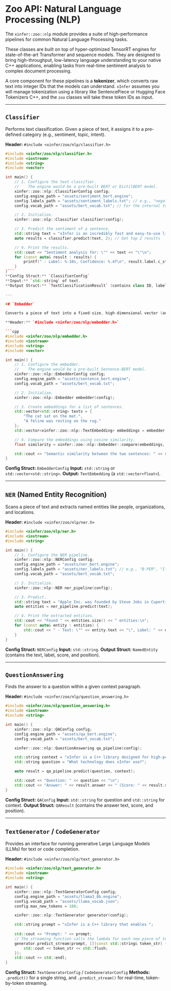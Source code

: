 # Zoo API: Natural Language Processing (NLP)

The `xinfer::zoo::nlp` module provides a suite of high-performance pipelines for common Natural Language Processing tasks.

These classes are built on top of hyper-optimized TensorRT engines for state-of-the-art Transformer and sequence models. They are designed to bring high-throughput, low-latency language understanding to your native C++ applications, enabling tasks from real-time sentiment analysis to complex document processing.

A core component for these pipelines is a **tokenizer**, which converts raw text into integer IDs that the models can understand. `xInfer` assumes you will manage tokenization using a library like SentencePiece or Hugging Face Tokenizers C++, and the `zoo` classes will take these token IDs as input.

---

## `Classifier`

Performs text classification. Given a piece of text, it assigns it to a pre-defined category (e.g., sentiment, topic, intent).

**Header:** `#include <xinfer/zoo/nlp/classifier.h>`

```cpp
#include <xinfer/zoo/nlp/classifier.h>
#include <iostream>
#include <string>
#include <vector>

int main() {
    // 1. Configure the text classifier.
    //    The engine would be a pre-built BERT or DistilBERT model.
    xinfer::zoo::nlp::ClassifierConfig config;
    config.engine_path = "assets/sentiment_bert.engine";
    config.labels_path = "assets/sentiment_labels.txt"; // e.g., "negative", "positive"
    config.vocab_path = "assets/bert_vocab.txt"; // For the internal tokenizer

    // 2. Initialize.
    xinfer::zoo::nlp::Classifier classifier(config);

    // 3. Predict the sentiment of a sentence.
    std::string text = "xInfer is an incredibly fast and easy-to-use library!";
    auto results = classifier.predict(text, 2); // Get top 2 results

    // 4. Print the results.
    std::cout << "Sentiment analysis for: \"" << text << "\"\n";
    for (const auto& result : results) {
        printf(" - Label: %-10s, Confidence: %.4f\n", result.label.c_str(), result.confidence);
    }
}```
**Config Struct:** `ClassifierConfig`
**Input:** `std::string` of text.
**Output Struct:** `TextClassificationResult` (contains class ID, label, and confidence).

---

## `Embedder`

Converts a piece of text into a fixed-size, high-dimensional vector (an "embedding") that captures its semantic meaning. This is the backbone of modern semantic search and RAG systems.

**Header:** `#include <xinfer/zoo/nlp/embedder.h>`

```cpp
#include <xinfer/zoo/nlp/embedder.h>
#include <iostream>
#include <string>
#include <vector>

int main() {
    // 1. Configure the embedder.
    //    The engine would be a pre-built Sentence-BERT model.
    xinfer::zoo::nlp::EmbedderConfig config;
    config.engine_path = "assets/sentence_bert.engine";
    config.vocab_path = "assets/bert_vocab.txt";

    // 2. Initialize.
    xinfer::zoo::nlp::Embedder embedder(config);

    // 3. Create embeddings for a list of sentences.
    std::vector<std::string> texts = {
        "The cat sat on the mat.",
        "A feline was resting on the rug."
    };
    std::vector<xinfer::zoo::nlp::TextEmbedding> embeddings = embedder.predict_batch(texts);

    // 4. Compare the embeddings using cosine similarity.
    float similarity = xinfer::zoo::nlp::Embedder::compare(embeddings, embeddings);

    std::cout << "Semantic similarity between the two sentences: " << similarity << std::endl;
}
```
**Config Struct:** `EmbedderConfig`
**Input:** `std::string` or `std::vector<std::string>`.
**Output:** `TextEmbedding` (a `std::vector<float>`).

---

## `NER` (Named Entity Recognition)

Scans a piece of text and extracts named entities like people, organizations, and locations.

**Header:** `#include <xinfer/zoo/nlp/ner.h>`

```cpp
#include <xinfer/zoo/nlp/ner.h>
#include <iostream>
#include <string>

int main() {
    // 1. Configure the NER pipeline.
    xinfer::zoo::nlp::NERConfig config;
    config.engine_path = "assets/ner_bert.engine";
    config.labels_path = "assets/ner_labels.txt"; // e.g., "B-PER", "I-PER", "B-ORG"
    config.vocab_path = "assets/bert_vocab.txt";

    // 2. Initialize.
    xinfer::zoo::nlp::NER ner_pipeline(config);

    // 3. Predict.
    std::string text = "Apple Inc. was founded by Steve Jobs in Cupertino.";
    auto entities = ner_pipeline.predict(text);

    // 4. Print the extracted entities.
    std::cout << "Found " << entities.size() << " entities:\n";
    for (const auto& entity : entities) {
        std::cout << " - Text: \"" << entity.text << "\", Label: " << entity.label << "\n";
    }
}
```
**Config Struct:** `NERConfig`
**Input:** `std::string`.
**Output Struct:** `NamedEntity` (contains the text, label, score, and position).

---

## `QuestionAnswering`

Finds the answer to a question within a given context paragraph.

**Header:** `#include <xinfer/zoo/nlp/question_answering.h>`

```cpp
#include <xinfer/zoo/nlp/question_answering.h>
#include <iostream>
#include <string>

int main() {
    xinfer::zoo::nlp::QAConfig config;
    config.engine_path = "assets/qa_bert.engine";
    config.vocab_path = "assets/bert_vocab.txt";

    xinfer::zoo::nlp::QuestionAnswering qa_pipeline(config);

    std::string context = "xInfer is a C++ library designed for high-performance inference. It uses NVIDIA TensorRT to optimize models.";
    std::string question = "What technology does xInfer use?";

    auto result = qa_pipeline.predict(question, context);

    std::cout << "Question: " << question << "\n";
    std::cout << "Answer: " << result.answer << " (Score: " << result.score << ")\n";
}
```
**Config Struct:** `QAConfig`
**Input:** `std::string` for question and `std::string` for context.
**Output Struct:** `QAResult` (contains the answer text, score, and position).

---

## `TextGenerator` / `CodeGenerator`

Provides an interface for running generative Large Language Models (LLMs) for text or code completion.

**Header:** `#include <xinfer/zoo/nlp/text_generator.h>`

```cpp
#include <xinfer/zoo/nlp/text_generator.h>
#include <iostream>
#include <string>

int main() {
    xinfer::zoo::nlp::TextGeneratorConfig config;
    config.engine_path = "assets/llama3_8b.engine";
    config.vocab_path = "assets/llama_vocab.json";
    config.max_new_tokens = 100;

    xinfer::zoo::nlp::TextGenerator generator(config);

    std::string prompt = "xInfer is a C++ library that enables ";
    
    std::cout << "Prompt: " << prompt;
    // The streaming function calls the lambda for each new piece of text generated.
    generator.predict_stream(prompt, [](const std::string& token_str) {
        std::cout << token_str << std::flush;
    });
    std::cout << std::endl;
}
```
**Config Struct:** `TextGeneratorConfig` / `CodeGeneratorConfig`
**Methods:** `.predict()` for a single string, and `.predict_stream()` for real-time, token-by-token streaming.
